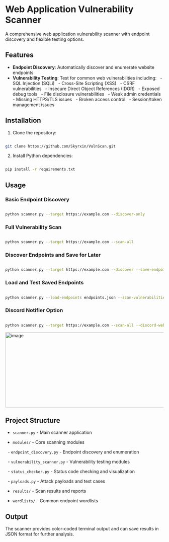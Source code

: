 # Web Application Vulnerability Scanner

A comprehensive web application vulnerability scanner with endpoint discovery and flexible testing options.

## Features

- **Endpoint Discovery**: Automatically discover and enumerate website endpoints
- **Vulnerability Testing**: Test for common web vulnerabilities including:
  - SQL Injection (SQLi)
  - Cross-Site Scripting (XSS)
  - CSRF vulnerabilities
  - Insecure Direct Object References (IDOR)
  - Exposed debug tools
  - File disclosure vulnerabilities
  - Weak admin credentials
  - Missing HTTPS/TLS issues
  - Broken access control
  - Session/token management issues

## Installation

1.  Clone the repository:

```bash 

git clone https://github.com/Skyrxin/VulnScan.git

```

2. Install Python dependencies:

```bash

pip install -r requirements.txt

```


## Usage

### Basic Endpoint Discovery

```bash

python scanner.py --target https://example.com --discover-only

```

### Full Vulnerability Scan

```bash

python scanner.py --target https://example.com --scan-all

```

### Discover Endpoints and Save for Later

```bash

python scanner.py --target https://example.com --discover --save-endpoints endpoints.json

```

### Load and Test Saved Endpoints

```bash

python scanner.py --load-endpoints endpoints.json --scan-vulnerabilities

```

### Discord Notifier Option

```bash

python scanner.py --target https://example.com --scan-all --discord-webhook https://discord.com/api/webhooks/WEBHOOK_ID/WEBHOOK_TOKEN

```
<img width="553" height="239" alt="image" src="https://github.com/user-attachments/assets/c6a75af8-5bd6-4855-8081-f976c7d9953d" />

## Project Structure

- `scanner.py` - Main scanner application

- `modules/` - Core scanning modules

  - `endpoint_discovery.py` - Endpoint discovery and enumeration

  - `vulnerability_scanner.py` - Vulnerability testing modules

  - `status_checker.py` - Status code checking and visualization

  - `payloads.py` - Attack payloads and test cases

- `results/` - Scan results and reports

- `wordlists/` - Common endpoint wordlists

## Output  

The scanner provides color-coded terminal output and can save results in JSON format for further analysis.
